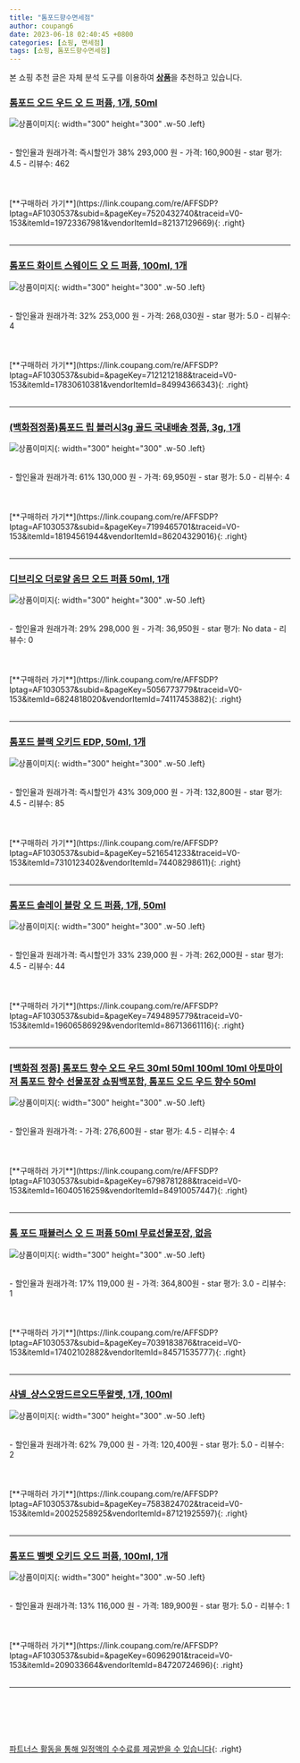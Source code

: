 ```yaml
---
title: "톰포드향수면세점"
author: coupang6
date: 2023-06-18 02:40:45 +0800
categories: [쇼핑, 면세점]
tags: [쇼핑, 톰포드향수면세점]
---
```


본 쇼핑 추천 글은 자체 분석 도구를 이용하여 [**상품**](https://link.coupang.com/a/bao1ui)을 추천하고 있습니다.

### [톰포드 오드 우드 오 드 퍼퓸, 1개, 50ml](https://link.coupang.com/re/AFFSDP?lptag=AF1030537&subid=&pageKey=7520432740&traceid=V0-153&itemId=19723367981&vendorItemId=82137129669)

![상품이미지](https://thumbnail9.coupangcdn.com/thumbnails/remote/230x230ex/image/vendor_inventory/8a30/2134a7d0da342c9eab539e1651ddc4b9fbb217484d1158399a27dd372058.JPG){: width="300" height="300" .w-50 .left}


<br>
- 할인율과 원래가격: 즉시할인가 38%  293,000   원
- 가격: 160,900원
- star 평가: 4.5
- 리뷰수: 462
<br>
<br>
<br>
<br>
[**구매하러 가기**](https://link.coupang.com/re/AFFSDP?lptag=AF1030537&subid=&pageKey=7520432740&traceid=V0-153&itemId=19723367981&vendorItemId=82137129669){: .right}
<br>
<br>

---

### [톰포드 화이트 스웨이드 오 드 퍼퓸, 100ml, 1개](https://link.coupang.com/re/AFFSDP?lptag=AF1030537&subid=&pageKey=7121212188&traceid=V0-153&itemId=17830610381&vendorItemId=84994366343)

![상품이미지](https://thumbnail7.coupangcdn.com/thumbnails/remote/230x230ex/image/vendor_inventory/d450/5f9cc7ebb1fea4cb9b1768ba53f09868cd85e0e38bfc2af9f5c2240e870a.jpg){: width="300" height="300" .w-50 .left}


<br>
- 할인율과 원래가격: 32%  253,000   원
- 가격: 268,030원
- star 평가: 5.0
- 리뷰수: 4
<br>
<br>
<br>
<br>
[**구매하러 가기**](https://link.coupang.com/re/AFFSDP?lptag=AF1030537&subid=&pageKey=7121212188&traceid=V0-153&itemId=17830610381&vendorItemId=84994366343){: .right}
<br>
<br>

---

### [(백화점정품)톰포드 립 블러시3g 골드 국내배송 정품, 3g, 1개](https://link.coupang.com/re/AFFSDP?lptag=AF1030537&subid=&pageKey=7199465701&traceid=V0-153&itemId=18194561944&vendorItemId=86204329016)

![상품이미지](https://thumbnail9.coupangcdn.com/thumbnails/remote/230x230ex/image/vendor_inventory/82b1/14c52d0de60da63256a871d74dcdcd869585c5c279e1d11ace1db8bb89e7.jpg){: width="300" height="300" .w-50 .left}


<br>
- 할인율과 원래가격: 61%  130,000   원
- 가격: 69,950원
- star 평가: 5.0
- 리뷰수: 4
<br>
<br>
<br>
<br>
[**구매하러 가기**](https://link.coupang.com/re/AFFSDP?lptag=AF1030537&subid=&pageKey=7199465701&traceid=V0-153&itemId=18194561944&vendorItemId=86204329016){: .right}
<br>
<br>

---

### [디브리오 더로얄 옴므 오드 퍼퓸 50ml, 1개](https://link.coupang.com/re/AFFSDP?lptag=AF1030537&subid=&pageKey=5056773779&traceid=V0-153&itemId=6824818020&vendorItemId=74117453882)

![상품이미지](https://thumbnail7.coupangcdn.com/thumbnails/remote/230x230ex/image/vendor_inventory/15d2/b5b57c35e60784527b4988e4a85c9ddcb966a7a3001546a800ae45edd55e.jpg){: width="300" height="300" .w-50 .left}


<br>
- 할인율과 원래가격: 29%  298,000   원
- 가격: 36,950원
- star 평가: No data
- 리뷰수: 0
<br>
<br>
<br>
<br>
[**구매하러 가기**](https://link.coupang.com/re/AFFSDP?lptag=AF1030537&subid=&pageKey=5056773779&traceid=V0-153&itemId=6824818020&vendorItemId=74117453882){: .right}
<br>
<br>

---

### [톰포드 블랙 오키드 EDP, 50ml, 1개](https://link.coupang.com/re/AFFSDP?lptag=AF1030537&subid=&pageKey=5216541233&traceid=V0-153&itemId=7310123402&vendorItemId=74408298611)

![상품이미지](https://thumbnail9.coupangcdn.com/thumbnails/remote/230x230ex/image/vendor_inventory/9a03/5c0bbe632e4aaab9f5fe28c3a3bf2d46328eacf361391df2febc04344111.jpg){: width="300" height="300" .w-50 .left}


<br>
- 할인율과 원래가격: 즉시할인가 43%  309,000   원
- 가격: 132,800원
- star 평가: 4.5
- 리뷰수: 85
<br>
<br>
<br>
<br>
[**구매하러 가기**](https://link.coupang.com/re/AFFSDP?lptag=AF1030537&subid=&pageKey=5216541233&traceid=V0-153&itemId=7310123402&vendorItemId=74408298611){: .right}
<br>
<br>

---

### [톰포드 솔레이 블랑 오 드 퍼퓸, 1개, 50ml](https://link.coupang.com/re/AFFSDP?lptag=AF1030537&subid=&pageKey=7494895779&traceid=V0-153&itemId=19606586929&vendorItemId=86713661116)

![상품이미지](https://thumbnail8.coupangcdn.com/thumbnails/remote/230x230ex/image/vendor_inventory/d499/415c85e8ab22376233d0cb4f722899ed20282d717574cdf1f2acfbb3b985.jpg){: width="300" height="300" .w-50 .left}


<br>
- 할인율과 원래가격: 즉시할인가 33%  239,000   원
- 가격: 262,000원
- star 평가: 4.5
- 리뷰수: 44
<br>
<br>
<br>
<br>
[**구매하러 가기**](https://link.coupang.com/re/AFFSDP?lptag=AF1030537&subid=&pageKey=7494895779&traceid=V0-153&itemId=19606586929&vendorItemId=86713661116){: .right}
<br>
<br>

---

### [[백화점 정품] 톰포드 향수 오드 우드 30ml 50ml 100ml 10ml 아토마이저 톰포드 향수 선물포장 쇼핑백포함, 톰포드 오드 우드 향수 50ml](https://link.coupang.com/re/AFFSDP?lptag=AF1030537&subid=&pageKey=6798781288&traceid=V0-153&itemId=16040516259&vendorItemId=84910057447)

![상품이미지](https://thumbnail6.coupangcdn.com/thumbnails/remote/230x230ex/image/vendor_inventory/af5e/a46901fa37f0ad2ba5b350287bed0dd9d6b3b342a0761aa022e409d2964f.jpg){: width="300" height="300" .w-50 .left}


<br>
- 할인율과 원래가격: 
- 가격: 276,600원
- star 평가: 4.5
- 리뷰수: 4
<br>
<br>
<br>
<br>
[**구매하러 가기**](https://link.coupang.com/re/AFFSDP?lptag=AF1030537&subid=&pageKey=6798781288&traceid=V0-153&itemId=16040516259&vendorItemId=84910057447){: .right}
<br>
<br>

---

### [톰 포드 패뷸러스 오 드 퍼퓸 50ml 무료선물포장, 없음](https://link.coupang.com/re/AFFSDP?lptag=AF1030537&subid=&pageKey=7039183876&traceid=V0-153&itemId=17402102882&vendorItemId=84571535777)

![상품이미지](https://thumbnail9.coupangcdn.com/thumbnails/remote/230x230ex/image/vendor_inventory/880a/24cde7db8fa6a82bbc8603b610c025b953aa7347db1dd360a0d2bb76c577.jpg){: width="300" height="300" .w-50 .left}


<br>
- 할인율과 원래가격: 17%  119,000   원
- 가격: 364,800원
- star 평가: 3.0
- 리뷰수: 1
<br>
<br>
<br>
<br>
[**구매하러 가기**](https://link.coupang.com/re/AFFSDP?lptag=AF1030537&subid=&pageKey=7039183876&traceid=V0-153&itemId=17402102882&vendorItemId=84571535777){: .right}
<br>
<br>

---

### [샤넬_샹스오땅드르오드뚜왈렛, 1개, 100ml](https://link.coupang.com/re/AFFSDP?lptag=AF1030537&subid=&pageKey=7583824702&traceid=V0-153&itemId=20025258925&vendorItemId=87121925597)

![상품이미지](https://thumbnail6.coupangcdn.com/thumbnails/remote/230x230ex/image/vendor_inventory/3caa/474ca796a092673a75a8f350f41bc6781b99f96e99603d64d5f551093e2a.jpg){: width="300" height="300" .w-50 .left}


<br>
- 할인율과 원래가격: 62%  79,000   원
- 가격: 120,400원
- star 평가: 5.0
- 리뷰수: 2
<br>
<br>
<br>
<br>
[**구매하러 가기**](https://link.coupang.com/re/AFFSDP?lptag=AF1030537&subid=&pageKey=7583824702&traceid=V0-153&itemId=20025258925&vendorItemId=87121925597){: .right}
<br>
<br>

---

### [톰포드 벨벳 오키드 오드 퍼퓸, 100ml, 1개](https://link.coupang.com/re/AFFSDP?lptag=AF1030537&subid=&pageKey=60962901&traceid=V0-153&itemId=209033664&vendorItemId=84720724696)

![상품이미지](https://thumbnail10.coupangcdn.com/thumbnails/remote/230x230ex/image/vendor_inventory/867a/dde44b6c15625777c9a3e6655b4e6e9f74f8493eb8ad446fae4723e27432.jpg){: width="300" height="300" .w-50 .left}


<br>
- 할인율과 원래가격: 13%  116,000   원
- 가격: 189,900원
- star 평가: 5.0
- 리뷰수: 1
<br>
<br>
<br>
<br>
[**구매하러 가기**](https://link.coupang.com/re/AFFSDP?lptag=AF1030537&subid=&pageKey=60962901&traceid=V0-153&itemId=209033664&vendorItemId=84720724696){: .right}
<br>
<br>

---
<br><br><br><br><br> [파트너스 활동을 통해 일정액의 수수료를 제공받을 수 있습니다](https://link.coupang.com/a/bao1ui){: .right}